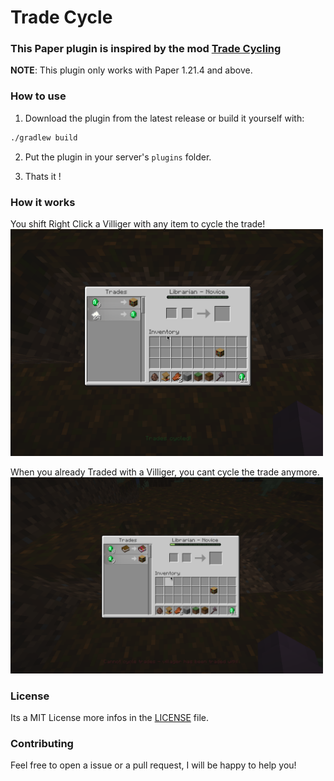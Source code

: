 # Trade Cycle

### This Paper plugin is inspired by the mod [Trade Cycling](https://modrinth.com/mod/trade-cycling)

**NOTE**: This plugin only works with Paper 1.21.4 and above.

### How to use

1. Download the plugin from the latest release or build it yourself with:
```sh
./gradlew build
```

2. Put the plugin in your server's `plugins` folder.

3. Thats it !


### How it works

You shift Right Click a Villiger with any item to cycle the trade!
<img src="assets/cycle_trade.png" alt="cycle_trade" width="500"/>

When you already Traded with a Villiger, you cant cycle the trade anymore.
<img src="assets/trade_cycled.png" alt="cant_cycle_trade" width="500"/>


### License

Its a MIT License more infos in the [LICENSE](LICENSE) file.


### Contributing

Feel free to open a issue or a pull request, I will be happy to help you!

